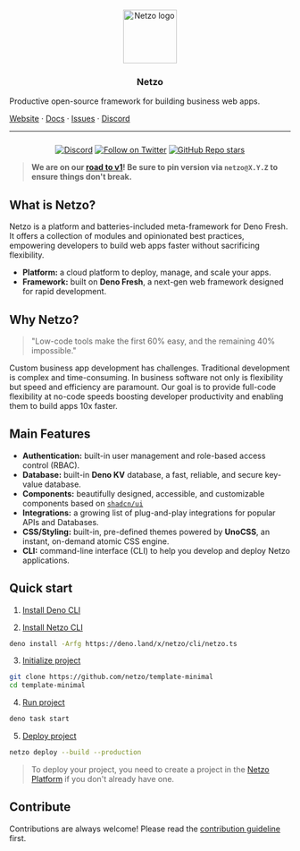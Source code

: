 <div align="center" style="padding-top: 12px;">
  <a href="https://netzo.io" target="_blank">
    <img style="background: transparent; height: 96px;" src="https://netzo.io/logos/netzo-symbol-light.svg" alt="Netzo logo" />
  </a>
</div>

<h3 align="center">Netzo</h3>

Productive open-source framework for building business web apps.

[Website](https://netzo.io) · [Docs](https://netzo.io/docs) ·
[Issues](https://github.com/netzo/netzo/issues) · [Discord](https://discord.gg/tbDUpRQCTk)

---

<div align="center" style="margin-top: 24px;">

[![Discord](https://discord.com/api/guilds/1069584352415068251/widget.png)](https://discord.gg/tbDUpRQCTk)
[![Follow on Twitter](https://img.shields.io/twitter/follow/netzoio.svg?label=follow+netzoio)](https://twitter.com/netzoio)
[![GitHub Repo stars](https://img.shields.io/github/stars/netzo/netzo?style=social)](https://github.com/netzo/netzo)

</div>

> **We are on our [road to v1](https://netzo.io/roadmap/)! Be sure to pin version via `netzo@X.Y.Z`
> to ensure things don't break.**

## What is Netzo?

Netzo is a platform and batteries-included meta-framework for Deno Fresh. It offers a collection of
modules and opinionated best practices, empowering developers to build web apps faster without
sacrificing flexibility.

- **Platform:** a cloud platform to deploy, manage, and scale your apps.
- **Framework:** built on **Deno Fresh**, a next-gen web framework designed for rapid development.

## Why Netzo?

> "Low-code tools make the first 60% easy, and the remaining 40% impossible."

Custom business app development has challenges. Traditional development is complex and
time-consuming. In business software not only is flexibility but speed and efficiency are paramount.
Our goal is to provide full-code flexibility at no-code speeds boosting developer productivity and
enabling them to build apps 10x faster.

## Main Features

- **Authentication:** built-in user management and role-based access control (RBAC).
- **Database:** built-in **Deno KV** database, a fast, reliable, and secure key-value database.
- **Components:** beautifully designed, accessible, and customizable components based on
  [`shadcn/ui`](https://ui.shadcn.com/)
- **Integrations:** a growing list of plug-and-play integrations for popular APIs and Databases.
- **CSS/Styling:** built-in, pre-defined themes powered by **UnoCSS**, an instant, on-demand atomic
  CSS engine.
- **CLI:** command-line interface (CLI) to help you develop and deploy Netzo applications.

## Quick start

1. [Install Deno CLI](https://docs.deno.com/runtime/manual/getting_started/installation)

2. [Install Netzo CLI](https://netzo.io/docs/get-started/installation)

```bash
deno install -Arfg https://deno.land/x/netzo/cli/netzo.ts
```

3. [Initialize project](https://netzo.io/docs/get-started/initialize-project)

```bash
git clone https://github.com/netzo/template-minimal
cd template-minimal
```

4. [Run project](https://netzo.io/docs/get-started/run-project)

```bash
deno task start
```

5. [Deploy project](https://netzo.io/docs/get-started/deploy-project)

```bash
netzo deploy --build --production
```

> To deploy your project, you need to create a project in the [Netzo Platform](https://app.netzo.io)
> if you don't already have one.

## Contribute

Contributions are always welcome! Please read the
[contribution guideline](https://github.com/netzo/netzo/blob/main/contributing.md) first.
